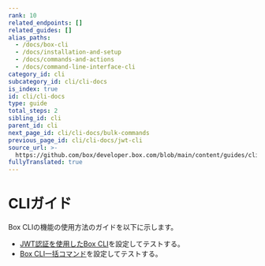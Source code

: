 ```yaml
---
rank: 10
related_endpoints: []
related_guides: []
alias_paths:
  - /docs/box-cli
  - /docs/installation-and-setup
  - /docs/commands-and-actions
  - /docs/command-line-interface-cli
category_id: cli
subcategory_id: cli/cli-docs
is_index: true
id: cli/cli-docs
type: guide
total_steps: 2
sibling_id: cli
parent_id: cli
next_page_id: cli/cli-docs/bulk-commands
previous_page_id: cli/cli-docs/jwt-cli
source_url: >-
  https://github.com/box/developer.box.com/blob/main/content/guides/cli/cli-docs/index.md
fullyTranslated: true
---
```

# CLIガイド

Box CLIの機能の使用方法のガイドを以下に示します。

* [JWT認証を使用したBox CLI][1]を設定してテストする。
* [Box CLI一括コマンド][2]を設定してテストする。

[1]: g://cli/cli-docs/jwt-cli

[2]: g://cli/cli-docs/bulk-commands
